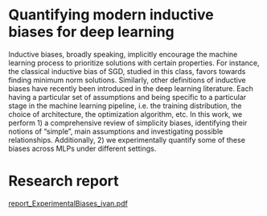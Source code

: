 # Quantifying modern inductive biases for deep learning

Inductive biases, broadly speaking, implicitly encourage the machine learning process to prioritize solutions with certain properties. For instance, the classical inductive bias of SGD, studied in this class, favors towards finding minimum norm solutions. Similarly, other definitions of inductive biases have recently been introduced in the deep learning literature. Each having a particular set of assumptions and being specific to a particular stage in the machine learning pipeline, i.e. the training distribution, the choice of architecture, the optimization algorithm, etc.
In this work, we perform 1) a comprehensive review of simplicity biases, identifying their notions of “simple”, main assumptions and investigating possible relationships. Additionally, 2) we experimentally quantify some of these biases across MLPs under different settings.

# Research report

[report_ExperimentalBiases_ivan.pdf](https://github.com/user-attachments/files/16971538/report_ExperimentalBiases_ivan.pdf)
